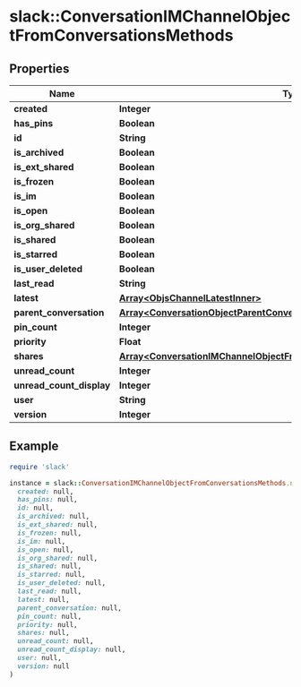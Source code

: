 # slack::ConversationIMChannelObjectFromConversationsMethods

## Properties

| Name | Type | Description | Notes |
| ---- | ---- | ----------- | ----- |
| **created** | **Integer** |  |  |
| **has_pins** | **Boolean** |  | [optional] |
| **id** | **String** |  |  |
| **is_archived** | **Boolean** |  | [optional] |
| **is_ext_shared** | **Boolean** |  | [optional] |
| **is_frozen** | **Boolean** |  | [optional] |
| **is_im** | **Boolean** |  |  |
| **is_open** | **Boolean** |  | [optional] |
| **is_org_shared** | **Boolean** |  |  |
| **is_shared** | **Boolean** |  | [optional] |
| **is_starred** | **Boolean** |  | [optional] |
| **is_user_deleted** | **Boolean** |  | [optional] |
| **last_read** | **String** |  | [optional] |
| **latest** | [**Array&lt;ObjsChannelLatestInner&gt;**](ObjsChannelLatestInner.md) |  | [optional] |
| **parent_conversation** | [**Array&lt;ConversationObjectParentConversationInner&gt;**](ConversationObjectParentConversationInner.md) |  | [optional] |
| **pin_count** | **Integer** |  | [optional] |
| **priority** | **Float** |  |  |
| **shares** | [**Array&lt;ConversationIMChannelObjectFromConversationsMethodsSharesInner&gt;**](ConversationIMChannelObjectFromConversationsMethodsSharesInner.md) |  | [optional] |
| **unread_count** | **Integer** |  | [optional] |
| **unread_count_display** | **Integer** |  | [optional] |
| **user** | **String** |  |  |
| **version** | **Integer** |  | [optional] |

## Example

```ruby
require 'slack'

instance = slack::ConversationIMChannelObjectFromConversationsMethods.new(
  created: null,
  has_pins: null,
  id: null,
  is_archived: null,
  is_ext_shared: null,
  is_frozen: null,
  is_im: null,
  is_open: null,
  is_org_shared: null,
  is_shared: null,
  is_starred: null,
  is_user_deleted: null,
  last_read: null,
  latest: null,
  parent_conversation: null,
  pin_count: null,
  priority: null,
  shares: null,
  unread_count: null,
  unread_count_display: null,
  user: null,
  version: null
)
```

